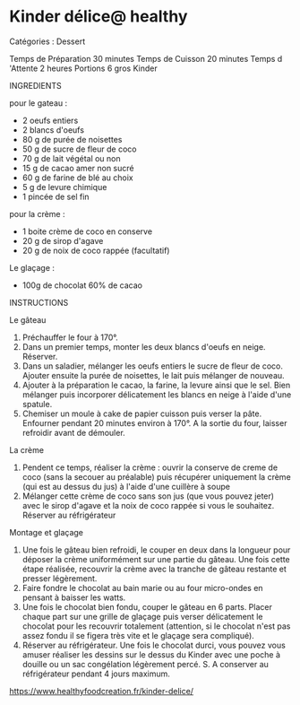 # Kinder délice@ healthy

Catégories : Dessert

Temps de Préparation 30 minutes
Temps de Cuisson 20 minutes
Temps d 'Attente 2 heures
Portions 6 gros Kinder

INGREDIENTS

pour le gateau :

* 2 oeufs entiers
* 2 blancs d'oeufs
* 80 g de purée de noisettes
* 50 g de sucre de fleur de coco
* 70 g de lait végétal ou non
* 15 g de cacao amer non sucré
* 60 g de farine de blé au choix
* 5 g de levure chimique
* 1 pincée de sel fin

pour la crème :

* 1 boite crème de coco en conserve
* 20 g de sirop d'agave
* 20 g de noix de coco rappée (facultatif)

Le glaçage :

* 100g de chocolat 60% de cacao

INSTRUCTIONS

Le gâteau

1. Préchauffer le four à 170°.
2. Dans un premier temps, monter les deux blancs d'oeufs en neige. Réserver.
3. Dans un saladier, mélanger les oeufs entiers le sucre de fleur de coco. Ajouter ensuite la purée de noisettes, le lait puis mélanger de nouveau.
4. Ajouter à la préparation le cacao, la farine, la levure ainsi que le sel. Bien mélanger puis incorporer délicatement les blancs en neige à l'aide d'une spatule.
5. Chemiser un moule à cake de papier cuisson puis verser la pâte. Enfourner pendant 20 minutes environ à 170°. A la sortie du four, laisser refroidir avant de démouler.

La crème

1. Pendent ce temps, réaliser la crème : ouvrir la conserve de creme de coco (sans la secouer au préalable) puis récupérer uniquement la crème (qui est au dessus du jus) à l'aide d'une cuillère à soupe
2. Mélanger cette crème de coco sans son jus (que vous pouvez jeter) avec le sirop d'agave et la noix de coco rappée si vous le souhaitez. Réserver au réfrigérateur

Montage et glaçage

1. Une fois le gâteau bien refroidi, le couper en deux dans la longueur pour déposer la crème uniformément sur une partie du gâteau. Une fois cette étape réalisée, recouvrir la crème avec la tranche de gâteau restante et presser légèrement.
2. Faire fondre le chocolat au bain marie ou au four micro-ondes en pensant à baisser les watts.
3. Une fois le chocolat bien fondu, couper le gâteau en 6 parts. Placer chaque part sur une grille de glaçage puis verser délicatement le chocolat pour les recouvrir totalement (attention, si le chocolat n'est pas assez fondu il se figera très vite et le glaçage sera compliqué).
4. Réserver au réfrigérateur. Une fois le chocolat durci, vous pouvez vous amuser réaliser les dessins sur le dessus du Kinder avec une poche à douille ou un sac congélation légèrement percé. S. A conserver au réfrigérateur pendant 4 jours maximum.

https://www.healthyfoodcreation.fr/kinder-delice/